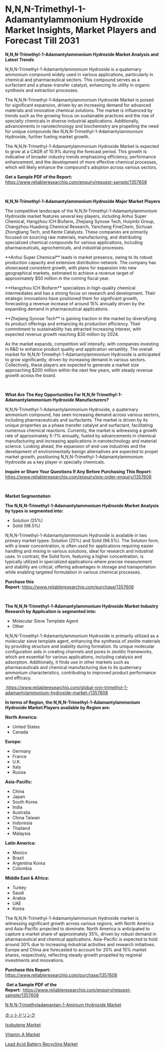 <p><h1>N,N,N-Trimethyl-1-Adamantylammonium Hydroxide Market Insights, Market Players and Forecast Till 2031</h1></p><p><strong>N,N,N-Trimethyl-1-Adamantylammonium Hydroxide Market Analysis and Latest Trends</strong></p>
<p><p>N,N,N-Trimethyl-1-Adamantylammonium Hydroxide is a quaternary ammonium compound widely used in various applications, particularly in chemical and pharmaceutical sectors. This compound serves as a surfactant and a phase-transfer catalyst, enhancing its utility in organic synthesis and extraction processes. </p><p>The N,N,N-Trimethyl-1-Adamantylammonium Hydroxide Market is poised for significant expansion, driven by an increasing demand for advanced materials and innovative chemical solutions. The market is influenced by trends such as the growing focus on sustainable practices and the rise of specialty chemicals in diverse industrial applications. Additionally, advancements in nanotechnology and biochemistry are propelling the need for unique compounds like N,N,N-Trimethyl-1-Adamantylammonium Hydroxide, further fueling market growth.</p><p>The N,N,N-Trimethyl-1-Adamantylammonium Hydroxide Market is expected to grow at a CAGR of 10.9% during the forecast period. This growth is indicative of broader industry trends emphasizing efficiency, performance enhancement, and the development of more effective chemical processes, which will likely enhance the compound's adoption across various sectors.</p></p>
<p><strong>Get a Sample PDF of the Report:&nbsp;</strong> <a href="https://www.reliableresearchiq.com/enquiry/request-sample/1357608">https://www.reliableresearchiq.com/enquiry/request-sample/1357608</a></p>
<p>&nbsp;</p>
<p><strong>N,N,N-Trimethyl-1-Adamantylammonium Hydroxide Major Market Players</strong></p>
<p><p>The competitive landscape of the N,N,N-Trimethyl-1-Adamantylammonium Hydroxide market features several key players, including Anhui Super Chemical, Hangzhou ICH Biofarm, Zhejiang Synose Tech, Huiyinbi Group, Changzhou Huadong Chemical Research, Yancheng FineChem, Sichuan Zhongbang Tech, and Kente Catalysts. These companies are primarily focused on sourcing raw materials, manufacturing, and distributing specialized chemical compounds for various applications, including pharmaceuticals, agrochemicals, and industrial processes.</p><p>**Anhui Super Chemical** leads in market presence, owing to its robust production capacity and extensive distribution network. The company has showcased consistent growth, with plans for expansion into new geographical markets, estimated to achieve a revenue target of approximately $50 million in the coming fiscal year.</p><p>**Hangzhou ICH Biofarm** specializes in high-quality chemical intermediates and has a strong focus on research and development. Their strategic innovations have positioned them for significant growth, forecasting a revenue increase of around 15% annually driven by the expanding demand in pharmaceutical applications.</p><p>**Zhejiang Synose Tech** is gaining traction in the market by diversifying its product offerings and enhancing its production efficiency. Their commitment to sustainability has attracted increasing interest, with expected revenue growth reaching $30 million by 2024.</p><p>As the market expands, competition will intensify, with companies investing in R&D to enhance product quality and application versatility. The overall market for N,N,N-Trimethyl-1-Adamantylammonium Hydroxide is anticipated to grow significantly, driven by increasing demand in various sectors. Collectively, these players are expected to generate a market size approaching $200 million within the next few years, with steady revenue growth across the board.</p></p>
<p>&nbsp;</p>
<p><strong>What Are The Key Opportunities For N,N,N-Trimethyl-1-Adamantylammonium Hydroxide Manufacturers?</strong></p>
<p><p>N,N,N-Trimethyl-1-Adamantylammonium Hydroxide, a quaternary ammonium compound, has seen increasing demand across various sectors, including pharmaceuticals and surfactants. The market is driven by its unique properties as a phase transfer catalyst and surfactant, facilitating numerous chemical reactions. Currently, the market is witnessing a growth rate of approximately 5-7% annually, fueled by advancements in chemical manufacturing and increasing applications in nanotechnology and material science. Looking ahead, the expansion of end-use industries and the development of environmentally benign alternatives are expected to propel market growth, positioning N,N,N-Trimethyl-1-Adamantylammonium Hydroxide as a key player in specialty chemicals.</p></p>
<p><strong>Inquire or Share Your Questions If Any Before Purchasing This Report:</strong> <a href="https://www.reliableresearchiq.com/enquiry/pre-order-enquiry/1357608">https://www.reliableresearchiq.com/enquiry/pre-order-enquiry/1357608</a></p>
<p>&nbsp;</p>
<p><strong>Market Segmentation</strong></p>
<p><strong>The N,N,N-Trimethyl-1-Adamantylammonium Hydroxide Market Analysis by types is segmented into:</strong></p>
<p><ul><li>Solution (25%)</li><li>Solid (98.5%)</li></ul></p>
<p><p>N,N,N-Trimethyl-1-Adamantylammonium Hydroxide is available in two primary market types: Solution (25%) and Solid (98.5%). The Solution form, with a lower concentration, is often used for applications requiring easier handling and mixing in various solutions, ideal for research and industrial uses. In contrast, the Solid form, featuring a higher concentration, is typically utilized in specialized applications where precise measurement and stability are critical, offering advantages in storage and transportation while enabling targeted formulation in various chemical processes.</p></p>
<p><strong>Purchase this Report:&nbsp;</strong><a href="https://www.reliableresearchiq.com/purchase/1357608">https://www.reliableresearchiq.com/purchase/1357608</a></p>
<p>&nbsp;</p>
<p><strong>The N,N,N-Trimethyl-1-Adamantylammonium Hydroxide Market Industry Research by Application is segmented into:</strong></p>
<p><ul><li>Molecular Sieve Template Agent</li><li>Other</li></ul></p>
<p><p>N,N,N-Trimethyl-1-Adamantylammonium Hydroxide is primarily utilized as a molecular sieve template agent, enhancing the synthesis of zeolite materials by providing structure and stability during formation. Its unique molecular configuration aids in creating channels and pores in zeolitic frameworks, which are essential for various applications, including catalysis and adsorption. Additionally, it finds use in other markets such as pharmaceuticals and chemical manufacturing due to its quaternary ammonium characteristics, contributing to improved product performance and efficacy.</p></p>
<p><a href="https://www.reliableresearchiq.com/global-nnn-trimethyl-1-adamantylammonium-hydroxide-market-r1357608">&nbsp;https://www.reliableresearchiq.com/global-nnn-trimethyl-1-adamantylammonium-hydroxide-market-r1357608</a></p>
<p><strong>In terms of Region, the N,N,N-Trimethyl-1-Adamantylammonium Hydroxide Market Players available by Region are:</strong></p>
<p>
    <p> <strong> North America: </strong>
        <ul>
            <li>United States</li>
            <li>Canada</li>
        </ul>
        </p> 
    <p> <strong> Europe: </strong>
        <ul>
            <li>Germany</li>
            <li>France</li>
            <li>U.K.</li>
            <li>Italy</li>
            <li>Russia</li>
        </ul>
        </p> 
    <p> <strong> Asia-Pacific: </strong>
        <ul>
            <li>China</li>
            <li>Japan</li>
            <li>South Korea</li>
            <li>India</li>
            <li>Australia</li>
            <li>China Taiwan</li>
            <li>Indonesia</li>
            <li>Thailand</li>
            <li>Malaysia</li>
        </ul>
        </p> 
    <p> <strong> Latin America: </strong>
        <ul>
            <li>Mexico</li>
            <li>Brazil</li>
            <li>Argentina Korea</li>
            <li>Colombia</li>
        </ul>
        </p> 
    <p> <strong> Middle East & Africa: </strong>
        <ul>
            <li>Turkey</li>
            <li>Saudi</li>
            <li>Arabia</li>
            <li>UAE</li>
            <li>Korea</li>
        </ul>
    </p>
    </p>
<p><p>The N,N,N-Trimethyl-1-Adamantylammonium Hydroxide market is witnessing significant growth across various regions, with North America and Asia-Pacific projected to dominate. North America is anticipated to capture a market share of approximately 35%, driven by robust demand in pharmaceutical and chemical applications. Asia-Pacific is expected to hold around 30% due to increasing industrial activities and research initiatives. Europe and China are forecasted to account for 20% and 15% market shares, respectively, reflecting steady growth propelled by regional investments and innovations.</p></p>
<p><strong>Purchase this Report: </strong><a href="https://www.reliableresearchiq.com/purchase/1357608">https://www.reliableresearchiq.com/purchase/1357608</a></p>
<p>&nbsp;<strong>Get a Sample PDF of the Report:&nbsp;&nbsp;</strong><a href="https://www.reliableresearchiq.com/enquiry/request-sample/1357608">https://www.reliableresearchiq.com/enquiry/request-sample/1357608</a></p>
<p><strong></strong></p>
<p><p><a href="https://github.com/michaelhall412/Market-Research-Report-List-1/blob/main/nnn-trimethyladamantan-1-aminium-hydroxide-market.md">N,N,N-Trimethyladamantan-1-Aminium Hydroxide Market</a></p><p><a href="https://medium.com/@katheleentco/hot-drinks-market-%E3%81%AF-%E3%82%B3%E3%82%B9%E3%83%88%E7%AE%A1%E7%90%86%E3%81%A8%E5%8A%B9%E7%8E%87%E5%90%91%E4%B8%8A%E3%82%92%E5%84%AA%E5%85%88%E3%81%97%E3%81%BE%E3%81%99-%E3%81%95%E3%82%89%E3%81%AB-%E5%A0%B1%E5%91%8A%E6%9B%B8%E3%81%AF%E5%B8%82%E5%A0%B4%E3%81%AE%E9%9C%80%E8%A6%81%E9%9D%A2%E3%81%A8%E4%BE%9B%E7%B5%A6%E9%9D%A2%E3%81%AE%E4%B8%A1%E6%96%B9%E3%82%92%E3%82%AB%E3%83%90%E3%83%BC%E3%81%97%E3%81%A6%E3%81%84%E3%81%BE%E3%81%99-hot-drinks-%E5%B8%82%E5%A0%B4%E3%81%AF-2024-%E3%81%8B%E3%82%89-7-6-101d6800ff93">ホットドリンク</a></p><p><a href="https://issuu.com/reportprime-2/docs/isobutene-market-size-2030.pptx_de5825b6f58b7d">Isobutene Market</a></p><p><a href="https://issuu.com/reportprime-2/docs/vitamin-a-market-size-2030.pptx_f3e465d6aaadcd">Vitamin A Market</a></p><p><a href="https://www.linkedin.com/pulse/comprehensive-analysis-global-lead-acid-battery-recycling-szasf?trackingId=jv28Z0v7RGG1jdf3oDGGYQ%3D%3D">Lead Acid Battery Recycling Market</a></p></p>